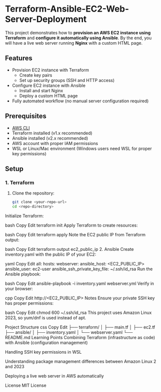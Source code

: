# Terraform-Ansible-EC2-Web-Server-Deployment
This project demonstrates how to **provision an AWS EC2 instance using Terraform** and **configure it automatically using Ansible**. By the end, you will have a live web server running **Nginx** with a custom HTML page.

## Features

- Provision EC2 instance with Terraform
  - Create key pairs
  - Set up security groups (SSH and HTTP access)
- Configure EC2 instance with Ansible
  - Install and start Nginx
  - Deploy a custom HTML page
- Fully automated workflow (no manual server configuration required)

## Prerequisites

- [AWS CLI](https://aws.amazon.com/cli/)
- Terraform installed (v1.x recommended)
- Ansible installed (v2.x recommended)
- AWS account with proper IAM permissions
- WSL or Linux/Mac environment (Windows users need WSL for proper key permissions)

## Setup

### 1. Terraform

1. Clone the repository:
   ```bash
   git clone <your-repo-url>
   cd <repo-directory>
Initialize Terraform:

bash
Copy
Edit
terraform init
Apply Terraform to create resources:

bash
Copy
Edit
terraform apply
Note the EC2 public IP from Terraform output:

bash
Copy
Edit
terraform output ec2_public_ip
2. Ansible
Create inventory.yaml with the public IP of your EC2:

yaml
Copy
Edit
all:
  hosts:
    webserver:
      ansible_host: <EC2_PUBLIC_IP>
      ansible_user: ec2-user
      ansible_ssh_private_key_file: ~/.ssh/id_rsa
Run the Ansible playbook:

bash
Copy
Edit
ansible-playbook -i inventory.yaml webserver.yml
Verify in your browser:

cpp
Copy
Edit
http://<EC2_PUBLIC_IP>
Notes
Ensure your private SSH key has proper permissions:

bash
Copy
Edit
chmod 600 ~/.ssh/id_rsa
This project uses Amazon Linux 2023, so yum/dnf is used instead of apt.

Project Structure
css
Copy
Edit
├── terraform/
│   ├── main.tf
│   ├── ec2.tf
├── ansible/
│   ├── inventory.yaml
│   └── webserver.yaml
└── README.md
Learning Points
Combining Terraform (infrastructure as code) with Ansible (configuration management)

Handling SSH key permissions in WSL

Understanding package management differences between Amazon Linux 2 and 2023

Deploying a live web server in AWS automatically

License
MIT License



